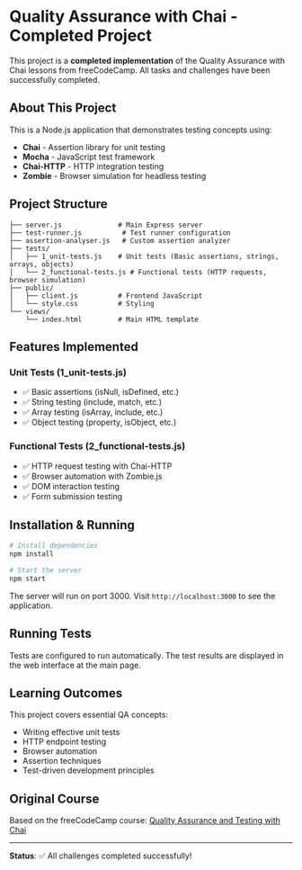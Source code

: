 # Quality Assurance with Chai - Completed Project

This project is a **completed implementation** of the Quality Assurance with Chai lessons from freeCodeCamp. All tasks and challenges have been successfully completed.

## About This Project

This is a Node.js application that demonstrates testing concepts using:

- **Chai** - Assertion library for unit testing
- **Mocha** - JavaScript test framework
- **Chai-HTTP** - HTTP integration testing
- **Zombie** - Browser simulation for headless testing

## Project Structure

```text
├── server.js              # Main Express server
├── test-runner.js          # Test runner configuration
├── assertion-analyser.js   # Custom assertion analyzer
├── tests/
│   ├── 1_unit-tests.js    # Unit tests (Basic assertions, strings, arrays, objects)
│   └── 2_functional-tests.js # Functional tests (HTTP requests, browser simulation)
├── public/
│   ├── client.js          # Frontend JavaScript
│   └── style.css          # Styling
└── views/
    └── index.html         # Main HTML template
```

## Features Implemented

### Unit Tests (1_unit-tests.js)

- ✅ Basic assertions (isNull, isDefined, etc.)
- ✅ String testing (include, match, etc.)
- ✅ Array testing (isArray, include, etc.)
- ✅ Object testing (property, isObject, etc.)

### Functional Tests (2_functional-tests.js)

- ✅ HTTP request testing with Chai-HTTP
- ✅ Browser automation with Zombie.js
- ✅ DOM interaction testing
- ✅ Form submission testing

## Installation & Running

```bash
# Install dependencies
npm install

# Start the server
npm start
```

The server will run on port 3000. Visit `http://localhost:3000` to see the application.

## Running Tests

Tests are configured to run automatically. The test results are displayed in the web interface at the main page.

## Learning Outcomes

This project covers essential QA concepts:

- Writing effective unit tests
- HTTP endpoint testing
- Browser automation
- Assertion techniques
- Test-driven development principles

## Original Course

Based on the freeCodeCamp course: [Quality Assurance and Testing with Chai](https://www.freecodecamp.org/learn/quality-assurance/quality-assurance-and-testing-with-chai/)

---

**Status**: ✅ All challenges completed successfully!
